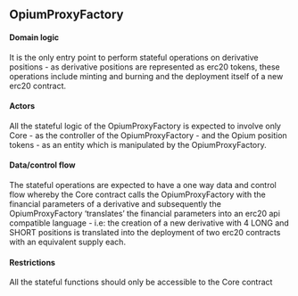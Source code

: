 ## OpiumProxyFactory

#### Domain logic

It is the only entry point to perform stateful operations on derivative positions - as derivative positions are represented as erc20 tokens, these operations include minting and burning and the deployment itself of a new erc20 contract.

#### Actors

All the stateful logic of the OpiumProxyFactory is expected to involve only Core - as the controller of the OpiumProxyFactory - and the Opium position tokens - as an entity which is manipulated by the OpiumProxyFactory.

#### Data/control flow

The stateful operations are expected to have a one way data and control flow whereby the Core contract calls the OpiumProxyFactory with the financial parameters of a derivative and subsequently the OpiumProxyFactory ‘translates’ the financial parameters into an erc20 api compatible language - i.e: the creation of a new derivative with 4 LONG and SHORT positions is translated into the deployment of two erc20 contracts with an equivalent supply each.

#### Restrictions

All the stateful functions should only be accessible to the Core contract
